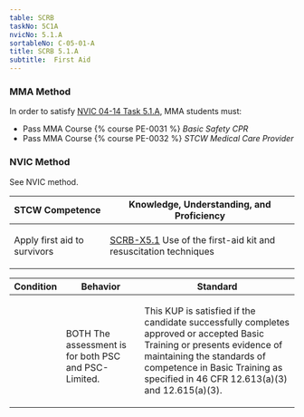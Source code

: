 ```yaml
---
table: SCRB
taskNo: 5C1A
nvicNo: 5.1.A 
sortableNo: C-05-01-A
title: SCRB 5.1.A 
subtitle:  First Aid
---
```



### MMA Method

In order to satisfy  [NVIC 04-14  Task  5.1.A]({{site.baseurl}}/assets/images/nvic-04-14.pdf), MMA students must:

* Pass MMA Course {% course PE-0031 %}  *Basic Safety CPR*
* Pass MMA Course {% course PE-0032 %}  *STCW Medical Care Provider*


### NVIC Method

<a onclick="togglevisibility('nvic_methods')" >See NVIC method.</a>

<div id='nvic_methods' class='hide'>

<table>
<thead>
<tr>
<th class='forty'> STCW Competence </th>
<th class='sixty'> Knowledge, Understanding, and Proficiency </th>
</tr>
</thead>




<tbody>
<tr><td markdown='1'>

Apply first aid to survivors

</td><td markdown='1'>

[SCRB-X5.1]({{site.baseurl}}/tables/621.html#SCRB-X5.1) Use of the first-aid kit and resuscitation techniques

</td></tr>


</tbody>
</table>


<table>
<thead>
<tr><th class='twenty'>  Condition </th><th class='twenty'> Behavior </th><th  class='sixty'>Standard </th></tr>
</thead>
<tbody >



<tr><td markdown='1'>


</td><td markdown='1'>


<br>

<div class="tooltip">BOTH
<span class="tooltiptext">
The assessment is for both PSC and PSC-Limited.
</span>
</div>


</td><td markdown='1'>

This KUP is satisfied if the candidate successfully completes approved or accepted Basic Training or presents evidence of maintaining the standards of competence in Basic Training as specified in 46 CFR 12.613(a)(3) and 12.615(a)(3).

</td></tr>
</tbody>
</table>
</div>
